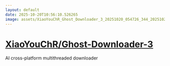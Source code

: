 ```yaml
---
layout: default
date: 2025-10-20T10:56:10.526265
image: assets/XiaoYouChR_Ghost_Downloader_3_20251020_054726_344_20251020_055508--20251020T075508633--cropped.png
---
```


# [XiaoYouChR/Ghost-Downloader-3](https://github.com/XiaoYouChR/Ghost-Downloader-3/)

AI cross-platform multithreaded downloader
